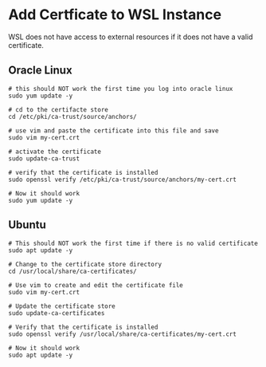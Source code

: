 # Add Certficate to WSL Instance

WSL does not have access to external resources if it does not have a valid certificate.

## Oracle Linux
```shell
# this should NOT work the first time you log into oracle linux
sudo yum update -y

# cd to the certifacte store
cd /etc/pki/ca-trust/source/anchors/

# use vim and paste the certificate into this file and save
sudo vim my-cert.crt

# activate the certificate
sudo update-ca-trust

# verify that the certificate is installed
sudo openssl verify /etc/pki/ca-trust/source/anchors/my-cert.crt

# Now it should work
sudo yum update -y

```

## Ubuntu
```shell
# This should NOT work the first time if there is no valid certificate
sudo apt update -y

# Change to the certificate store directory
cd /usr/local/share/ca-certificates/

# Use vim to create and edit the certificate file
sudo vim my-cert.crt

# Update the certificate store
sudo update-ca-certificates

# Verify that the certificate is installed
sudo openssl verify /usr/local/share/ca-certificates/my-cert.crt

# Now it should work
sudo apt update -y
```

